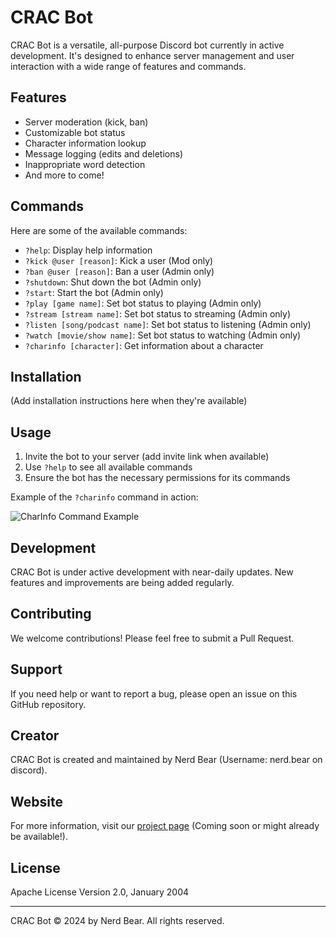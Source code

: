 # CRAC Bot

CRAC Bot is a versatile, all-purpose Discord bot currently in active development. It's designed to enhance server management and user interaction with a wide range of features and commands.

## Features

- Server moderation (kick, ban)
- Customizable bot status
- Character information lookup
- Message logging (edits and deletions)
- Inappropriate word detection
- And more to come!

## Commands

Here are some of the available commands:

- `?help`: Display help information
- `?kick @user [reason]`: Kick a user (Mod only)
- `?ban @user [reason]`: Ban a user (Admin only)
- `?shutdown`: Shut down the bot (Admin only)
- `?start`: Start the bot (Admin only)
- `?play [game name]`: Set bot status to playing (Admin only)
- `?stream [stream name]`: Set bot status to streaming (Admin only)
- `?listen [song/podcast name]`: Set bot status to listening (Admin only)
- `?watch [movie/show name]`: Set bot status to watching (Admin only)
- `?charinfo [character]`: Get information about a character

## Installation

(Add installation instructions here when they're available)

## Usage

1. Invite the bot to your server (add invite link when available)
2. Use `?help` to see all available commands
3. Ensure the bot has the necessary permissions for its commands

Example of the `?charinfo` command in action:

![CharInfo Command Example](https://github.com/user-attachments/assets/f29451e6-0806-42c6-be6e-df92b06479d4)

## Development

CRAC Bot is under active development with near-daily updates. New features and improvements are being added regularly.

## Contributing

We welcome contributions! Please feel free to submit a Pull Request.

## Support

If you need help or want to report a bug, please open an issue on this GitHub repository.

## Creator

CRAC Bot is created and maintained by Nerd Bear (Username: nerd.bear on discord).

## Website

For more information, visit our [project page](https://nerd-bear.org/projects/crac) (Coming soon or might already be available!).

## License

Apache License Version 2.0, January 2004

---

CRAC Bot © 2024 by Nerd Bear. All rights reserved.
